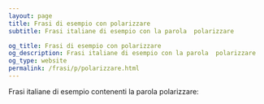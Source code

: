 ```yaml
---
layout: page
title: Frasi di esempio con polarizzare 
subtitle: Frasi italiane di esempio con la parola  polarizzare

og_title: Frasi di esempio con polarizzare 
og_description: Frasi italiane di esempio con la parola  polarizzare
og_type: website
permalink: /frasi/p/polarizzare.html
---
```


Frasi italiane di esempio contenenti la parola polarizzare:


